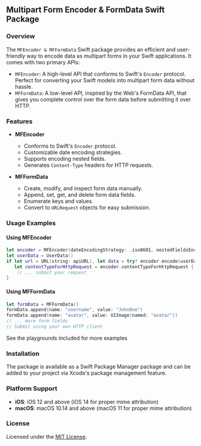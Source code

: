 ## Multipart Form Encoder & FormData Swift Package

### Overview

The `MFEncoder & MFFormData` Swift package provides an efficient and user-friendly way to encode data as multipart forms in your Swift applications. It comes with two primary APIs:

- `MFEncoder`: A high-level API that conforms to Swift's `Encoder` protocol. Perfect for converting your Swift models into multipart form data without hassle.
- `MFFormData`: A low-level API, inspired by the Web's FormData API, that gives you complete control over the form data before submitting it over HTTP.

### Features

- **MFEncoder**
  - Conforms to Swift's `Encoder` protocol.
  - Customizable date encoding strategies.
  - Supports encoding nested fields.
  - Generates `Content-Type` headers for HTTP requests.
  
- **MFFormData**
  - Create, modify, and inspect form data manually.
  - Append, set, get, and delete form data fields.
  - Enumerate keys and values.
  - Convert to `URLRequest` objects for easy submission.

### Usage Examples

#### Using MFEncoder

```swift
let encoder = MFEncoder(dateEncodingStrategy: .iso8601, nestedFieldsEncodingStrategy: .multipleKeys)
let userData = UserData()
if let url = URL(string: apiURL), let data = try? encoder.encode(userData),
   let contentTypeForHttpRequest = encoder.contentTypeForHttpRequest {
    // ... submit your request
}
```

#### Using MFFormData

```swift
let formData = MFFormData()
formData.append(name: "username", value: "JohnDoe")
formData.append(name: "avatar", value: UIImage(named: "avatar"))
// ... more form fields
// Submit using your own HTTP client
```

See the playgrounds included for more examples

### Installation

The package is available as a Swift Package Manager package and can be added to your project via Xcode's package management feature.



### Platform Support

- **iOS**: iOS 12 and above (iOS 14 for proper mime attribution)
- **macOS**: macOS 10.14 and above (macOS 11 for proper mime attribution)



### License

Licensed under the [MIT License](LICENSE.md).

